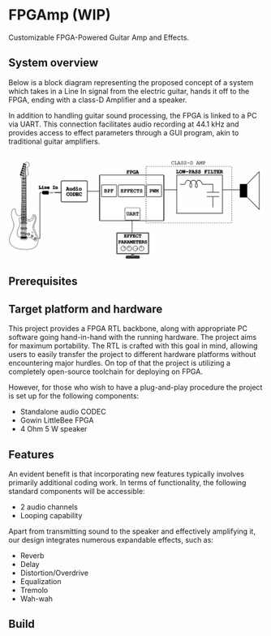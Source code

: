 # FPGAmp (WIP)
Customizable FPGA-Powered Guitar Amp and Effects.
## System overview
 Below is a block diagram representing the proposed concept of a system which takes in a Line In signal from the electric guitar, hands it off to the FPGA, ending with a class-D Amplifier and a speaker. 

In addition to handling guitar sound processing, the FPGA is linked to a PC via UART. This connection facilitates audio recording at 44.1 kHz and provides access to effect parameters through a GUI program, akin to traditional guitar amplifiers.

![System block diagram](/0.doc/block_diagram.png)
## Prerequisites
## Target platform and hardware
This project provides a FPGA RTL backbone, along with appropriate PC software going hand-in-hand with the running hardware. The project aims for maximum portability. The RTL is crafted with this goal in mind, allowing users to easily transfer the project to different hardware platforms without encountering major hurdles. On top of that the project is utilizing a completely open-source toolchain for deploying on FPGA. 

However, for those who wish to have a plug-and-play procedure the project is set up for the following components:

- Standalone audio CODEC
- Gowin LittleBee FPGA 
- 4 Ohm 5 W speaker
## Features

An evident benefit is that incorporating new features typically involves primarily additional coding work. In terms of functionality, the following standard components will be accessible:
 - 2 audio channels
 - Looping capability

Apart from transmitting sound to the speaker and effectively amplifying it, our design integrates numerous expandable effects, such as:
- Reverb
- Delay
- Distortion/Overdrive
- Equalization
- Tremolo
- Wah-wah

## Build
